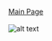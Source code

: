 [Main Page](../Title.md)<br><br>
![alt text](https://raw.githubusercontent.com/314-grp-301/314-grp-301.github.io/main/docs/assets/images/blockdiagram.png)

